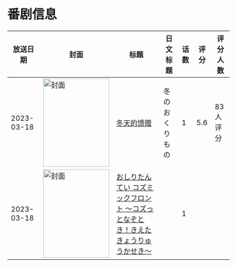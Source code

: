 # 番剧信息

|放送日期|封面|标题|日文标题|话数|评分|评分人数|
|---|---|---|---|---|---|---|
|2023-03-18|<img src="//lain.bgm.tv/pic/cover/c/11/71/425173_wkaAx.jpg" alt="封面" style="width:150px;height:200px;object-fit:cover;">|[冬天的馈赠](https://bangumi.tv/subject/425173)|冬のおくりもの|1|5.6|83人评分|
|2023-03-18|<img src="//lain.bgm.tv/pic/cover/c/48/ae/426617_644Er.jpg" alt="封面" style="width:150px;height:200px;object-fit:cover;">|[おしりたんてい コズミックフロント ～コズっとなぞとき！きえたきょうりゅうかせき～](https://bangumi.tv/subject/426617)||1|||
